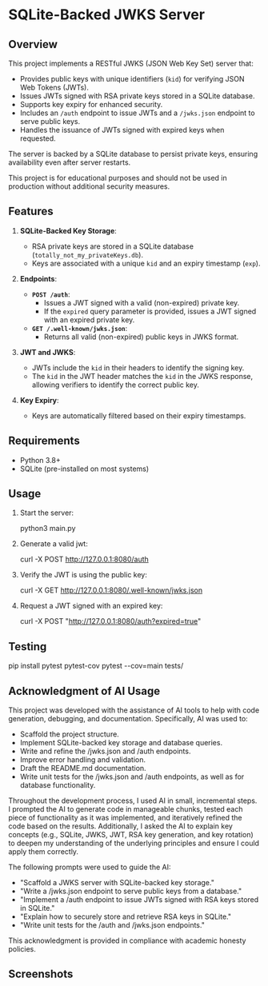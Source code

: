 # SQLite-Backed JWKS Server

## Overview
This project implements a RESTful JWKS (JSON Web Key Set) server that:
- Provides public keys with unique identifiers (`kid`) for verifying JSON Web Tokens (JWTs).
- Issues JWTs signed with RSA private keys stored in a SQLite database.
- Supports key expiry for enhanced security.
- Includes an `/auth` endpoint to issue JWTs and a `/jwks.json` endpoint to serve public keys.
- Handles the issuance of JWTs signed with expired keys when requested.

The server is backed by a SQLite database to persist private keys, ensuring availability even after server restarts.

This project is for educational purposes and should not be used in production without additional security measures.

## Features
1. **SQLite-Backed Key Storage**:
   - RSA private keys are stored in a SQLite database (`totally_not_my_privateKeys.db`).
   - Keys are associated with a unique `kid` and an expiry timestamp (`exp`).

2. **Endpoints**:
   - **`POST /auth`**:
     - Issues a JWT signed with a valid (non-expired) private key.
     - If the `expired` query parameter is provided, issues a JWT signed with an expired private key.
   - **`GET /.well-known/jwks.json`**:
     - Returns all valid (non-expired) public keys in JWKS format.

3. **JWT and JWKS**:
   - JWTs include the `kid` in their headers to identify the signing key.
   - The `kid` in the JWT header matches the `kid` in the JWKS response, allowing verifiers to identify the correct public key.

4. **Key Expiry**:
   - Keys are automatically filtered based on their expiry timestamps.


## Requirements
- Python 3.8+
- SQLite (pre-installed on most systems)

## Usage
1. Start the server:

    python3 main.py

2. Generate a valid jwt:

    curl -X POST http://127.0.0.1:8080/auth

3. Verify the JWT is using the public key:

    curl -X GET http://127.0.0.1:8080/.well-known/jwks.json

4. Request a JWT signed with an expired key:

    curl -X POST "http://127.0.0.1:8080/auth?expired=true"



## Testing
pip install pytest pytest-cov
pytest --cov=main tests/

## Acknowledgment of AI Usage
This project was developed with the assistance of AI tools to help with code generation, debugging, and documentation. Specifically, AI was used to:

- Scaffold the project structure.
- Implement SQLite-backed key storage and database queries.
- Write and refine the /jwks.json and /auth endpoints.
- Improve error handling and validation.
- Draft the README.md documentation.
- Write unit tests for the /jwks.json and /auth endpoints, as well as for database functionality.

Throughout the development process, I used AI in small, incremental steps. I prompted the AI to generate code in manageable chunks, tested each piece of functionality as it was implemented, and iteratively refined the code based on the results. Additionally, I asked the AI to explain key concepts (e.g., SQLite, JWKS, JWT, RSA key generation, and key rotation) to deepen my understanding of the underlying principles and ensure I could apply them correctly.

The following prompts were used to guide the AI:
- "Scaffold a JWKS server with SQLite-backed key storage."
- "Write a /jwks.json endpoint to serve public keys from a database."
- "Implement a /auth endpoint to issue JWTs signed with RSA keys stored in SQLite."
- "Explain how to securely store and retrieve RSA keys in SQLite."
- "Write unit tests for the /auth and /jwks.json endpoints."

This acknowledgment is provided in compliance with academic honesty policies.

## Screenshots
